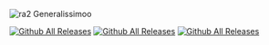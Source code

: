 ![ra2 Generalissimoo](https://user-images.githubusercontent.com/78301641/114235178-786ddd00-9988-11eb-8a2a-912c9df22b2f.jpg)

[![Github All Releases](https://img.shields.io/github/downloads/LUNKER88/cc-ra2-Generalissimoo/total.svg)](https://github.com/LUNKER88/cc-ra2-Generalissimoo/releases)
[![Github All Releases](https://img.shields.io/github/downloads/LUNKER88/cc-ra2-Generalissimoo/full.svg)](https://github.com/LUNKER88/cc-ra2-Generalissimoo/releases/tag/4.9.4)
[![Github All Releases](https://img.shields.io/github/downloads/LUNKER88/cc-ra2-Generalissimoo/full.svg)](https://github.com/LUNKER88/cc-ra2-Generalissimoo/releases/tag/4.9.5)
